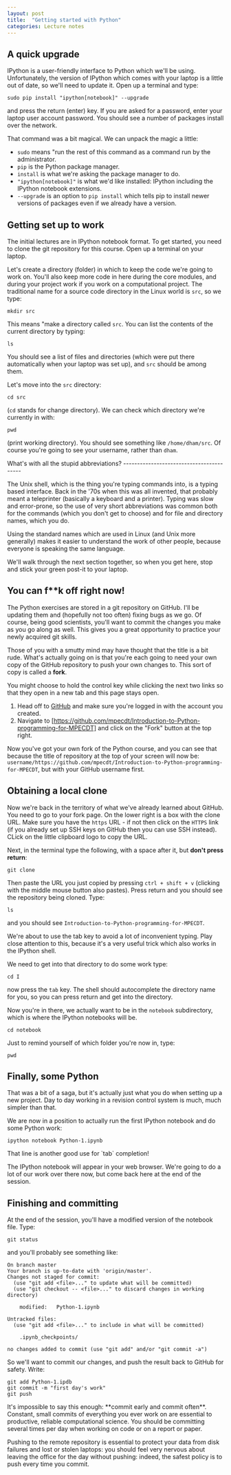 ```yaml
---
layout: post
title:  "Getting started with Python"
categories: Lecture notes
---
```


A quick upgrade
---------------

IPython is a user-friendly interface to Python which we'll be
using. Unfortunately, the version of IPython which comes with your
laptop is a little out of date, so we'll need to update it. Open up a
terminal and type:

```
sudo pip install "ipython[notebook]" --upgrade
```

and press the return (enter) key. If you are asked for a password,
enter your laptop user account password. You should see a number of
packages install over the network.


<div class="note">
That command was a bit magical. We can unpack the magic a little:

* `sudo` means "run the rest of this command as a command run by the administrator.
* `pip` is the Python package manager.
* `install` is what we're asking the package manager to do.
* `"ipython[notebook]"` is what we'd like installed: IPython including
  the IPython notebook extensions.
* `--upgrade` is an option to `pip install` which tells pip to install
  newer versions of packages even if we already have a version.
</div>

Getting set up to work
----------------------

The initial lectures are in IPython notebook format. To get started,
you need to clone the git repository for this course. Open up a
terminal on your laptop.

Let's create a directory (folder) in which to keep the code we're
going to work on. You'll also keep more code in here during the core
modules, and during your project work if you work on a computational
project. The traditional name for a source code directory in the Linux
world is `src`, so we type:

```
mkdir src
```

This means "make a directory called `src`. You can list the contents
of the current directory by typing:

```
ls
```

You should see a list of files and directories (which were put there
automatically when your laptop was set up), and `src` should be among
them.

Let's move into the `src` directory:

```
cd src
```

(`cd` stands for change directory). We can check which directory we're currently in with:

```
pwd
```

(print working directory). You should see something like
`/home/dham/src`. Of course you're going to see your username, rather
than `dham`.


<div class="note">
What's with all the stupid abbreviations?
-----------------------------------------

The Unix shell, which is the thing you're typing commands into, is a
typing based interface. Back in the '70s when this was all invented,
that probably meant a teleprinter (basically a keyboard and a
printer). Typing was slow and error-prone, so the use of very short
abbreviations was common both for the commands (which you don't get to
choose) and for file and directory names, which you do.

Using the standard names which are used in Linux (and Unix more
generally) makes it easier to understand the work of other people,
because everyone is speaking the same language.
</div>

<div class="stop">
We'll walk through the next section together, so
when you get here, stop and stick your green post-it to your laptop.
</div>

You can f**k off right now!
---------------------------

The Python exercises are stored in a git repository on GitHub. I'll be
updating them and (hopefully not too often) fixing bugs as we go. Of
course, being good scientists, you'll want to commit the changes you
make as you go along as well. This gives you a great opportunity to
practice your newly acquired git skills.

Those of you with a smutty mind may have thought that the title is a
bit rude. What's actually going on is that you're each going to need
your own copy of the GitHub repository to push your own changes
to. This sort of copy is called a **fork**.

<div class="note">
You might choose to hold the control key while
clicking the next two links so that they open in a new tab and this
page stays open.
</div>

1. Head off to [GitHub](https://github.com) and make sure you're
   logged in with the account you created.
2. Navigate to
   [https://github.com/mpecdt/Introduction-to-Python-programming-for-MPECDT]
   and click on the "Fork" button at the top right.

Now you've got your own fork of the Python course, and you can see
that because the title of repository at the top of your screen will
now be:
`username/https://github.com/mpecdt/Introduction-to-Python-programming-for-MPECDT`,
but with your GitHub username first.

Obtaining a local clone
-----------------------

Now we're back in the territory of what we've already learned about
GitHub. You need to go to your fork page. On the lower right is a box
with the clone URL. Make sure you have the `https` URL - if not then
click on the `HTTPS` link (if you already set up SSH keys on GitHub
then you can use SSH instead). CLick on the little clipboard logo to
copy the URL.

Next, in the terminal type the following, with a space after it, but **don't press return**:

```
git clone
```

Then paste the URL you just copied by pressing `ctrl + shift + v`
(clicking with the middle mouse button also pastes). Press return and
you should see the repository being cloned. Type:

```
ls
```

and you should see `Introduction-to-Python-programming-for-MPECDT`.

<div class="note">
We're about to use the tab key to avoid a lot of
inconvenient typing. Play close attention to this, because it's a very
useful trick which also works in the IPython shell.
</div>

We need to get into that directory to do some work type:

```
cd I
```

now press the `tab` key. The shell should autocomplete the directory
name for you, so you can press return and get into the directory.

Now you're in there, we actually want to be in the `notebook`
subdirectory, which is where the IPython notebooks will be.

```
cd notebook
```

Just to remind yourself of which folder you're now in, type:

```
pwd
```


Finally, some Python
--------------------

That was a bit of a saga, but it's actually just what you do when
setting up a new project. Day to day working in a revision control
system is much, much simpler than that.

We are now in a position to actually run the first IPython notebook
and do some Python work:

```
ipython notebook Python-1.ipynb
```

<div class="note">
That line is another good use for `tab` completion!
</div>

The IPython notebook will appear in your web browser. We're going to
do a lot of our work over there now, but come back here at the end of
the session.


Finishing and committing
------------------------

At the end of the session, you'll have a modified version of the notebook file. Type:

```
git status
```

and you'll probably see something like:

```
On branch master
Your branch is up-to-date with 'origin/master'.
Changes not staged for commit:
  (use "git add <file>..." to update what will be committed)
  (use "git checkout -- <file>..." to discard changes in working directory)

	modified:   Python-1.ipynb

Untracked files:
  (use "git add <file>..." to include in what will be committed)

	.ipynb_checkpoints/

no changes added to commit (use "git add" and/or "git commit -a")
```

So we'll want to commit our changes, and push the result back to GitHub for safety. Write:

```
git add Python-1.ipdb
git commit -m "first day's work"
git push
```

<div class="note">
It's impossible to say this enough: **commit early
and commit often**. Constant, small commits of everything you ever work
on are essential to productive, reliable computational science. You
should be committing several times per day when working on code or on
a report or paper.

Pushing to the remote repository is essential to protect your data
from disk failures and lost or stolen laptops: you should feel very
nervous about leaving the office for the day without pushing: indeed,
the safest policy is to push every time you commit.
</div>
